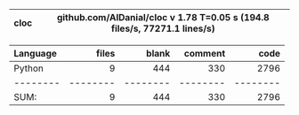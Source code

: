 cloc|github.com/AlDanial/cloc v 1.78  T=0.05 s (194.8 files/s, 77271.1 lines/s)
--- | ---

Language|files|blank|comment|code
:-------|-------:|-------:|-------:|-------:
Python|9|444|330|2796
--------|--------|--------|--------|--------
SUM:|9|444|330|2796
